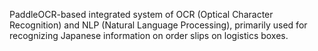 PaddleOCR-based integrated system of OCR (Optical Character Recognition) and NLP (Natural Language Processing), primarily used for recognizing Japanese information on order slips on logistics boxes.

